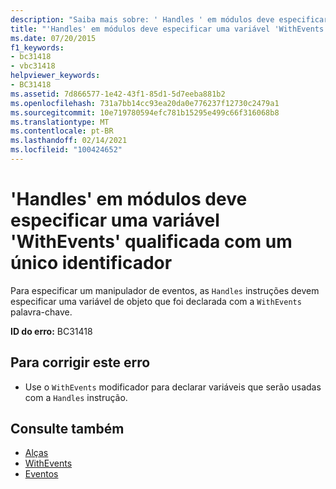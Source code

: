 ```yaml
---
description: "Saiba mais sobre: ' Handles ' em módulos deve especificar uma variável ' WithEvents ' qualificada com um único identificador"
title: "'Handles' em módulos deve especificar uma variável 'WithEvents' qualificada com um único identificador"
ms.date: 07/20/2015
f1_keywords:
- bc31418
- vbc31418
helpviewer_keywords:
- BC31418
ms.assetid: 7d866577-1e42-43f1-85d1-5d7eeba881b2
ms.openlocfilehash: 731a7bb14cc93ea20da0e776237f12730c2479a1
ms.sourcegitcommit: 10e719780594efc781b15295e499c66f316068b8
ms.translationtype: MT
ms.contentlocale: pt-BR
ms.lasthandoff: 02/14/2021
ms.locfileid: "100424652"
---
```

# <a name="handles-in-modules-must-specify-a-withevents-variable-qualified-with-a-single-identifier"></a>'Handles' em módulos deve especificar uma variável 'WithEvents' qualificada com um único identificador

Para especificar um manipulador de eventos, as `Handles` instruções devem especificar uma variável de objeto que foi declarada com a `WithEvents` palavra-chave.  
  
 **ID do erro:** BC31418  
  
## <a name="to-correct-this-error"></a>Para corrigir este erro  
  
- Use o `WithEvents` modificador para declarar variáveis que serão usadas com a `Handles` instrução.  
  
## <a name="see-also"></a>Consulte também

- [Alças](../language-reference/statements/handles-clause.md)
- [WithEvents](../language-reference/modifiers/withevents.md)
- [Eventos](../programming-guide/language-features/events/index.md)
